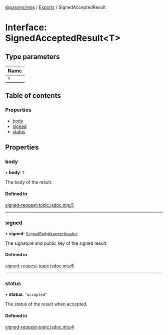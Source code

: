[@passes/reqs](../README.md) / [Exports](../modules.md) / SignedAcceptedResult

# Interface: SignedAcceptedResult\<T\>

## Type parameters

| Name |
| :------ |
| `T` |

## Table of contents

### Properties

- [body](SignedAcceptedResult.md#body)
- [signed](SignedAcceptedResult.md#signed)
- [status](SignedAcceptedResult.md#status)

## Properties

### body

• **body**: `T`

The body of the result.

#### Defined in

[signed-request-topic.jsdoc.mjs:5](https://github.com/passes-org/passes/blob/d270bec/packages/reqs/src/signed-request-topic.jsdoc.mjs#L5)

___

### signed

• **signed**: [`SignedBodyWrapperHeader`](SignedBodyWrapperHeader.md)

The signature and public key of the signed result.

#### Defined in

[signed-request-topic.jsdoc.mjs:6](https://github.com/passes-org/passes/blob/d270bec/packages/reqs/src/signed-request-topic.jsdoc.mjs#L6)

___

### status

• **status**: ``"accepted"``

The status of the result when accepted.

#### Defined in

[signed-request-topic.jsdoc.mjs:4](https://github.com/passes-org/passes/blob/d270bec/packages/reqs/src/signed-request-topic.jsdoc.mjs#L4)
